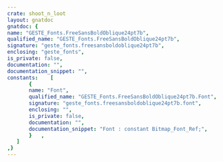 ```yaml
---
crate: shoot_n_loot
layout: gnatdoc
gnatdoc: {
name: "GESTE_Fonts.FreeSansBoldOblique24pt7b",
qualified_name: "GESTE_Fonts.FreeSansBoldOblique24pt7b",
signature: "geste_fonts.freesansboldoblique24pt7b",
enclosing: "geste_fonts",
is_private: false,
documentation: "",
documentation_snippet: "",
constants:    [
       {
       name: "Font",
       qualified_name: "GESTE_Fonts.FreeSansBoldOblique24pt7b.Font",
       signature: "geste_fonts.freesansboldoblique24pt7b.font",
       enclosing: "",
       is_private: false,
       documentation: "",
       documentation_snippet: "Font : constant Bitmap_Font_Ref;",
       }   ,
   ]
,}
---
```

